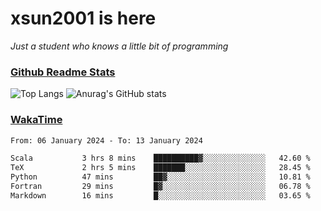 # xsun2001 is here

*Just a student who knows a little bit of programming*

### [Github Readme Stats](https://github.com/anuraghazra/github-readme-stats)

![Top Langs](https://github-readme-stats.vercel.app/api/top-langs/?username=xsun2001&layout=compact&theme=radical) ![Anurag's GitHub stats](https://github-readme-stats.vercel.app/api?username=xsun2001&show_icons=true&theme=radical)

### [WakaTime](https://wakatime.com)

<!--START_SECTION:waka-->

```txt
From: 06 January 2024 - To: 13 January 2024

Scala           3 hrs 8 mins    ██████████▓░░░░░░░░░░░░░░   42.60 %
TeX             2 hrs 5 mins    ███████░░░░░░░░░░░░░░░░░░   28.45 %
Python          47 mins         ██▓░░░░░░░░░░░░░░░░░░░░░░   10.81 %
Fortran         29 mins         █▓░░░░░░░░░░░░░░░░░░░░░░░   06.78 %
Markdown        16 mins         █░░░░░░░░░░░░░░░░░░░░░░░░   03.65 %
```

<!--END_SECTION:waka-->
